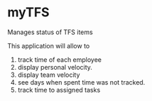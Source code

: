 # myTFS
Manages status of TFS items


This application will allow to
1) track time of each employee 
2) display personal velocity.
3) display team velocity
4) see days when spent time was not tracked.
5) track time to assigned tasks

